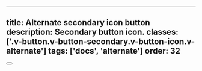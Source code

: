 <!--
 *              © 2025 Visa
 *
 * Licensed under the Apache License, Version 2.0 (the "License");
 * you may not use this file except in compliance with the License.
 * You may obtain a copy of the License at
 *
 *         http://www.apache.org/licenses/LICENSE-2.0
 *
 * Unless required by applicable law or agreed to in writing, software
 * distributed under the License is distributed on an "AS IS" BASIS,
 * WITHOUT WARRANTIES OR CONDITIONS OF ANY KIND, either express or implied.
 * See the License for the specific language governing permissions and
 * limitations under the License.
 *
 -->
---
title: Alternate secondary icon button
description: Secondary button icon. 
classes: ['.v-button.v-button-secondary.v-button-icon.v-alternate']
tags: ['docs', 'alternate']
order: 32
---

<button aria-label="action" class="v-button v-button-secondary v-button-icon v-alternate" type="button">
  <svg aria-hidden="true" class="v-icon v-icon-visa v-icon-tiny" focusable="false" viewbox="0 0 16 16">
    <use href="#visa-connect-tiny">
    </use>
  </svg>
</button>
